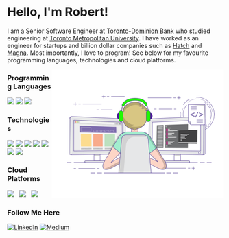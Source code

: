 # Hello, I'm Robert!

I am a Senior Software Engineer at <a href="https://www.td.com/ca/en/about-td/">Toronto-Dominion Bank</a> who studied engineering at <a href="https://www.torontomu.ca/">Toronto Metropolitan University</a>. I have worked as an engineer for startups and billion dollar companies such as <a href='https://hatch.com'>Hatch</a> and <a href='https://magna.com'>Magna</a>. Most importantly, I love to program! See below for my favourite programming languages, technologies and cloud platforms.

<img align="right" alt="GIF" src="https://raw.githubusercontent.com/devSouvik/devSouvik/master/gif3.gif" width="400"/>

### Programming Languages
<img src = 'https://github.com/MarikIshtar007/MarikIshtar007/blob/master/images/python2.png' height='30'/> <img src='https://github.com/MarikIshtar007/MarikIshtar007/blob/master/images/java.svg' height='30'/> <img src= 'https://github.com/MarikIshtar007/MarikIshtar007/blob/master/images/js.svg' height='30'/>



 ### Technologies
 <img src='https://github.com/MarikIshtar007/MarikIshtar007/blob/master/images/git.svg' height='30'/> <img src='https://www.docker.com/wp-content/uploads/2022/03/vertical-logo-monochromatic.png' height='30'/> <img src='https://cdn-icons-png.flaticon.com/128/2772/2772128.png' height='30'/> <img src='https://github.com/MarikIshtar007/MarikIshtar007/blob/master/images/flask.png' height='30'/> <img src='https://cdn4.iconfinder.com/data/icons/logos-3/600/React.js_logo-1024.png' height='30'/> <img src='https://upload.wikimedia.org/wikipedia/commons/thumb/9/95/Vue.js_Logo_2.svg/1024px-Vue.js_Logo_2.svg.png?20170919082558' height='28'/> <img src='https://seeklogo.com/images/A/angular-logo-B76B1CDE98-seeklogo.com.png' height='30'/> 
 


### Cloud Platforms
<img src='https://cdn.worldvectorlogo.com/logos/amazon-web-services.svg' height='30'/> &nbsp; <img src='https://cdn.worldvectorlogo.com/logos/microsoft-azure-2.svg' height='25'/> &nbsp; <img src='https://cdn.worldvectorlogo.com/logos/google-cloud-3.svg' height='25'/>

### Follow Me Here
<a href="https://www.linkedin.com/in/r-prater/" target="_blank"><img alt="LinkedIn" src="https://img.shields.io/badge/linkedin-%230077B5.svg?&style=for-the-badge&logo=linkedin&logoColor=white" /></a>
<a href="https://medium.com/@robcprater" target="_blank"><img alt="Medium" src="https://img.shields.io/badge/medium-%2312100E.svg?&style=for-the-badge&logo=medium&logoColor=white" /></a>
